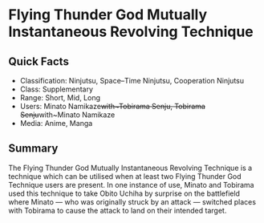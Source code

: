 # Flying Thunder God Mutually Instantaneous Revolving Technique

## Quick Facts
- Classification: Ninjutsu, Space–Time Ninjutsu, Cooperation Ninjutsu
- Class: Supplementary
- Range: Short, Mid, Long
- Users: Minato Namikaze~~with~Tobirama Senju, Tobirama Senju~~with~Minato Namikaze
- Media: Anime, Manga

## Summary
The Flying Thunder God Mutually Instantaneous Revolving Technique is a technique which can be utilised when at least two Flying Thunder God Technique users are present. In one instance of use, Minato and Tobirama used this technique to take Obito Uchiha by surprise on the battlefield where Minato — who was originally struck by an attack — switched places with Tobirama to cause the attack to land on their intended target.
